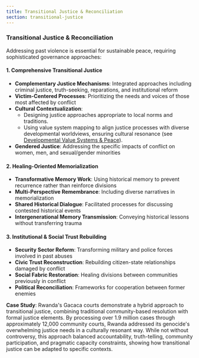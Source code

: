 ```yaml
---
title: Transitional Justice & Reconciliation
section: transitional-justice
---
```


### Transitional Justice & Reconciliation

Addressing past violence is essential for sustainable peace, requiring sophisticated governance approaches:

#### 1. Comprehensive Transitional Justice
- **Complementary Justice Mechanisms**: Integrated approaches including criminal justice, truth-seeking, reparations, and institutional reform
- **Victim-Centered Processes**: Prioritizing the needs and voices of those most affected by conflict
- **Cultural Contextualization**:
  - Designing justice approaches appropriate to local norms and traditions.
  - Using value system mapping to align justice processes with diverse developmental worldviews, ensuring cultural resonance (see [Developmental Value Systems & Peace](/frameworks/docs/implementation/peace#developmental-value-systems)).
- **Gendered Justice**: Addressing the specific impacts of conflict on women, men, and sexual/gender minorities

#### 2. Healing-Oriented Memorialization
- **Transformative Memory Work**: Using historical memory to prevent recurrence rather than reinforce divisions
- **Multi-Perspective Remembrance**: Including diverse narratives in memorialization
- **Shared Historical Dialogue**: Facilitated processes for discussing contested historical events
- **Intergenerational Memory Transmission**: Conveying historical lessons without transferring trauma

#### 3. Institutional & Social Trust Rebuilding
- **Security Sector Reform**: Transforming military and police forces involved in past abuses
- **Civic Trust Reconstruction**: Rebuilding citizen-state relationships damaged by conflict
- **Social Fabric Restoration**: Healing divisions between communities previously in conflict
- **Political Reconciliation**: Frameworks for cooperation between former enemies

**Case Study**: Rwanda's Gacaca courts demonstrate a hybrid approach to transitional justice, combining traditional community-based resolution with formal justice elements. By processing over 1.9 million cases through approximately 12,000 community courts, Rwanda addressed its genocide's overwhelming justice needs in a culturally resonant way. While not without controversy, this approach balanced accountability, truth-telling, community participation, and pragmatic capacity constraints, showing how transitional justice can be adapted to specific contexts.